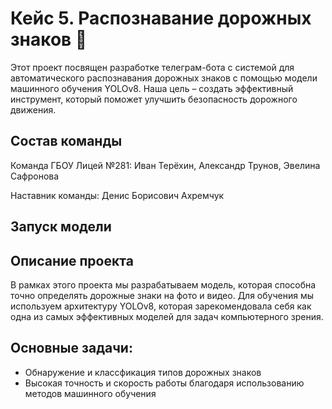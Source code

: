 # Кейс 5. Распознавание дорожных знаков 🚦
Этот проект посвящен разработке телеграм-бота с системой для автоматического распознавания дорожных знаков с помощью модели машинного обучения YOLOv8. Наша цель – создать эффективный инструмент, который поможет улучшить безопасность дорожного движения.

## Состав команды
Команда ГБОУ Лицей №281: Иван Терёхин, Александр Трунов, Эвелина Сафронова

Наставник команды: Денис Борисович Ахремчук

## Запуск модели



## Описание проекта
В рамках этого проекта мы разрабатываем модель, которая способна точно определять дорожные знаки на фото и видео. Для обучения мы используем архитектуру YOLOv8, которая зарекомендовала себя как одна из самых эффективных моделей для задач компьютерного зрения.

## Основные задачи:
  - Обнаружение и классфикация типов дорожных знаков
  - Высокая точность и скорость работы благодаря использованию методов машинного обучения
